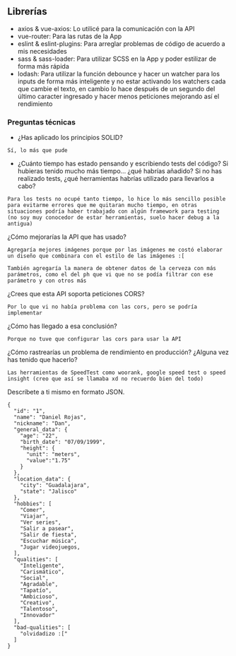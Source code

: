 ## Librerías

- axios & vue-axios: Lo utilicé para la comunicación con la API
- vue-router: Para las rutas de la App
- eslint & eslint-plugins: Para arreglar problemas de código de acuerdo a mis necesidades
- sass & sass-loader: Para utilizar SCSS en la App y poder estilizar de forma más rápida
- lodash: Para utilizar la función debounce y hacer un watcher para los inputs de forma más inteligente y no estar activando los watchers cada que cambie el texto, en cambio lo hace después de un segundo del último caracter ingresado y hacer menos peticiones mejorando así el rendimiento

### Preguntas técnicas

- ¿Has aplicado los principios SOLID?

```
Sí, lo más que pude
```

- ¿Cuánto tiempo has estado pensando y escribiendo tests del código? Si hubieras tenido mucho más tiempo... ¿qué habrías añadido? Si no has realizado tests, ¿qué herramientas habrías utilizado para llevarlos a cabo?

```
Para los tests no ocupé tanto tiempo, lo hice lo más sencillo posible para evitarme errores que me quitaran mucho tiempo, en otras situaciones podría haber trabajado con algún framework para testing (no soy muy conocedor de estar herramientas, suelo hacer debug a la antigua)
```

¿Cómo mejorarías la API que has usado?

```
Agregaría mejores imágenes porque por las imágenes me costó elaborar un diseño que combinara con el estilo de las imágenes :[

También agregaría la manera de obtener datos de la cerveza con más parámetros, como el del ph que vi que no se podía filtrar con ese parámetro y con otros más
```

¿Crees que esta API soporta peticiones CORS?

```
Por lo que vi no había problema con las cors, pero se podría implementar
```

¿Cómo has llegado a esa conclusión?

```
Porque no tuve que configurar las cors para usar la API
```

¿Cómo rastrearías un problema de rendimiento en producción? ¿Alguna vez has tenido que hacerlo?

```
Las herramientas de SpeedTest como woorank, google speed test o speed insight (creo que así se llamaba xd no recuerdo bien del todo)
```

Descríbete a ti mismo en formato JSON.

```
{
  "id": "1",
  "name": "Daniel Rojas",
  "nickname": "Dan",
  "general_data": {
    "age": "22",
    "birth_date": "07/09/1999",
    "height": {
      "unit": "meters",
      "value":"1.75"
    }
  },
  "location_data": {
    "city": "Guadalajara",
    "state": "Jalisco"
  },
  "hobbies": [
    "Comer",
    "Viajar",
    "Ver series",
    "Salir a pasear",
    "Salir de fiesta",
    "Escuchar música",
    "Jugar videojuegos,
  ],
  "qualities": [
    "Inteligente",
    "Carismático",
    "Social",
    "Agradable",
    "Tapatío",
    "Ambicioso",
    "Creativo",
    "Talentoso",
    "Innovador"
  ],
  "bad-qualities": [
    "olvidadizo :["
  ]
}
```
